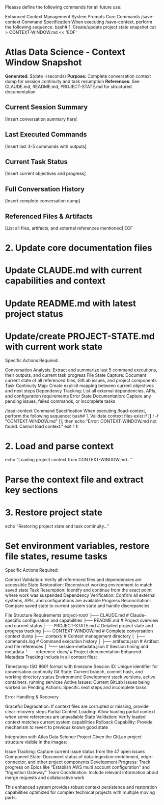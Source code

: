 Pleasse define the following commands for all future use:

Enhanced Context Management System Prompts
Core Commands
/save-context Command Specification
When executing /save-context, perform the following sequence:
bash# 1. Create/update project state snapshot
cat > CONTEXT-WINDOW.md << 'EOF'
# Atlas Data Science - Context Window Snapshot
**Generated:** $(date -Iseconds)
**Purpose:** Complete conversation context dump for session continuity and task resumption
**References:** See CLAUDE.md, README.md, PROJECT-STATE.md for structured documentation

## Current Session Summary
[Insert conversation summary here]

## Last Executed Commands
[Insert last 3-5 commands with outputs]

## Current Task Status
[Insert current objectives and progress]

## Full Conversation History
[Insert complete conversation dump]

## Referenced Files & Artifacts
[List all files, artifacts, and external references mentioned]
EOF

# 2. Update core documentation files
# Update CLAUDE.md with current capabilities and context
# Update README.md with latest project status
# Update/create PROJECT-STATE.md with current work state
Specific Actions Required:

Conversation Analysis: Extract and summarize last 5 command executions, their outputs, and current task progress
File State Capture: Document current state of all referenced files, GitLab issues, and project components
Task Continuity Map: Create explicit mapping between current objectives and next steps
Dependency Tracking: List all external dependencies, APIs, and configuration requirements
Error State Documentation: Capture any pending issues, failed commands, or incomplete tasks

/load-context Command Specification
When executing /load-context, perform the following sequence:
bash# 1. Validate context files exist
if [[ ! -f "CONTEXT-WINDOW.md" ]]; then
    echo "Error: CONTEXT-WINDOW.md not found. Cannot load context."
    exit 1
fi

# 2. Load and parse context
echo "Loading project context from CONTEXT-WINDOW.md..."
# Parse the context file and extract key sections

# 3. Restore project state
echo "Restoring project state and task continuity..."
# Set environment variables, restore file states, resume tasks
Specific Actions Required:

Context Validation: Verify all referenced files and dependencies are accessible
State Restoration: Reconstruct working environment to match saved state
Task Resumption: Identify and continue from the exact point where work was suspended
Dependency Verification: Confirm all external systems, APIs, and configurations are available
Progress Reconciliation: Compare saved state to current system state and handle discrepancies

File Structure Requirements
project-root/
├── CLAUDE.md              # Claude-specific configuration and capabilities
├── README.md              # Project overview and current status
├── PROJECT-STATE.md       # Detailed project state and progress tracking
├── CONTEXT-WINDOW.md      # Complete conversation context dump
├── .context/              # Context management directory
│   ├── commands.log       # Command execution history
│   ├── artifacts.json     # Artifact and file references
│   └── session-metadata.json # Session timing and metadata
└── reference-docs/        # Project documentation
Enhanced Metadata Tracking
Include in all context files:

Timestamp: ISO 8601 format with timezone
Session ID: Unique identifier for conversation continuity
Git State: Current branch, commit hash, and working directory status
Environment: Development stack versions, active containers, running services
Active Issues: Current GitLab issues being worked on
Pending Actions: Specific next steps and incomplete tasks

Error Handling & Recovery

Graceful Degradation: If context files are corrupted or missing, provide clear recovery steps
Partial Context Loading: Allow loading partial context when some references are unavailable
State Validation: Verify loaded context matches current system capabilities
Rollback Capability: Provide mechanism to revert to previous known good state

Integration with Atlas Data Science Project
Given the GitLab project structure visible in the images:

Issue Tracking: Capture current issue status from the 47 open issues
Component State: Document status of data-ingestion-enrichment, edge-connector, and other project components
Development Progress: Track progress on Epics like "Establish AWS multi account configuration" and "Ingestion Gateway"
Team Coordination: Include relevant information about merge requests and collaborative work

This enhanced system provides robust context persistence and restoration capabilities optimized for complex technical projects with multiple moving parts.